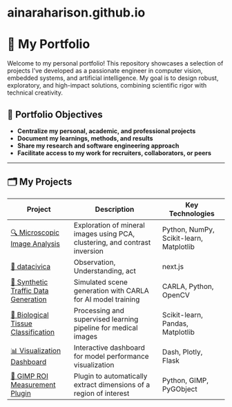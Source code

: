 # ainaraharison.github.io

# 🎨 My Portfolio

Welcome to my personal portfolio! This repository showcases a selection of projects I’ve developed as a passionate engineer in computer vision, embedded systems, and artificial intelligence. My goal is to design robust, exploratory, and high-impact solutions, combining scientific rigor with technical creativity.

## 🧭 Portfolio Objectives

- **Centralize my personal, academic, and professional projects**
- **Document my learnings, methods, and results**
- **Share my research and software engineering approach**
- **Facilitate access to my work for recruiters, collaborators, or peers**

---

## 🗂️ My Projects 

| Project | Description | Key Technologies |
|--------|-------------|------------------|
| [🔍 Microscopic Image Analysis](https://github.com/Ainaraharison/ainaraharison.github.io/tree/1-mineral-data-mining) | Exploration of mineral images using PCA, clustering, and contrast inversion | Python, NumPy, Scikit-learn, Matplotlib |
| [🚗 datacivica](https://github.com/Ainaraharison/datacivica) | Observation, Understanding, act | next.js |
| [🚗 Synthetic Traffic Data Generation](https://github.com/Ainaraharison/ainaraharison.github.io/tree/Traffic-Data-Generation) | Simulated scene generation with CARLA for AI model training | CARLA, Python, OpenCV |
| [🧠 Biological Tissue Classification](./tissue-classification/) | Processing and supervised learning pipeline for medical images | Scikit-learn, Pandas, Matplotlib |
| [📊 Visualization Dashboard](./data-dashboard/) | Interactive dashboard for model performance visualization | Dash, Plotly, Flask |
| [📁 GIMP ROI Measurement Plugin](./gimp-roi-measure/) | Plugin to automatically extract dimensions of a region of interest | Python, GIMP, PyGObject |


